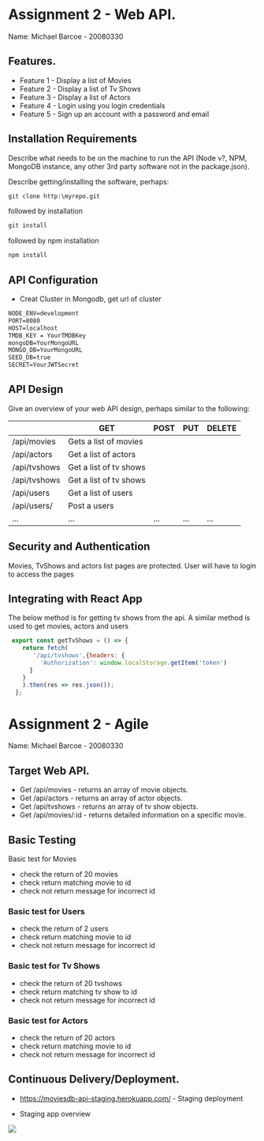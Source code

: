 # Assignment 2 - Web API.

Name: Michael Barcoe - 20080330

## Features.
 
 + Feature 1 - Display a list of Movies
 + Feature 2 - Display a list of Tv Shows
 + Feature 3 - Display a list of Actors
 + Feature 4 - Login using you login credentials
 + Feature 5 - Sign up an account with a password and email

 

## Installation Requirements

Describe what needs to be on the machine to run the API (Node v?, NPM, MongoDB instance, any other 3rd party software not in the package.json). 

Describe getting/installing the software, perhaps:

```bat
git clone http:\myrepo.git
```

followed by installation
```bat
git install
```

followed by npm installation
```bat
npm install
```


## API Configuration

+ Creat Cluster in Mongodb, get url of cluster

```bat
NODE_ENV=development
PORT=8080
HOST=localhost
TMDB_KEY = YourTMDBKey
mongoDB=YourMongoURL
MONGO_DB=YourMongoURL
SEED_DB=true
SECRET=YourJWTSecret
```


## API Design
Give an overview of your web API design, perhaps similar to the following: 

|  |  GET | POST | PUT | DELETE
| -- | -- | -- | -- | -- 
| /api/movies |Gets a list of movies |
| /api/actors | Get a list of actors |
| /api/tvshows | Get a list of tv shows|
| /api/tvshows | Get a list of tv shows|
| /api/users | Get a list of users|
| /api/users/ | Post a users|
| ... | ... | ... | ... | ...


## Security and Authentication
Movies, TvShows and actors list pages are protected. User will have to login to access the pages


## Integrating with React App

The below method is for getting tv shows from the api. A similar method is used to get movies, actors and users

~~~Javascript
 export const getTvShows = () => {
    return fetch(
       '/api/tvshows',{headers: {
         'Authorization': window.localStorage.getItem('token')
      }
    }
    ).then(res => res.json());
  };
~~~


# Assignment 2 - Agile  

Name: Michael Barcoe - 20080330


## Target Web API.

+ Get /api/movies - returns an array of movie objects.
+ Get /api/actors - returns an array of actor objects.
+ Get /api/tvshows - returns an array of tv show objects.
+ Get /api/movies/:id - returns detailed information on a specific movie.

## Basic Testing
Basic test for Movies
- check the return of 20 movies
- check return matching movie to id
- check not return message for incorrect id

### Basic test for Users
- check the return of 2 users
- check return matching movie to id
- check not return message for incorrect id

### Basic test for Tv Shows
- check the return of 20 tvshows
- check return matching tv show to id
- check not return message for incorrect id

### Basic test for Actors
- check the return of 20 actors
- check return matching movie to id
- check not return message for incorrect id


## Continuous Delivery/Deployment.

+ https://moviesdb-api-staging.herokuapp.com/ - Staging deployment

+ Staging app overview 

![][stagingapp]

[stagingapp]: https://res.cloudinary.com/dmikx06rt/image/upload/v1610895669/Assignment2%28agileReadMe%29/heroku_ppniyx.png
